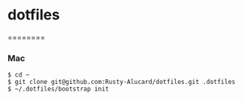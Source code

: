 # dotfiles
========

### Mac

    $ cd ~
    $ git clone git@github.com:Rusty-Alucard/dotfiles.git .dotfiles
    $ ~/.dotfiles/bootstrap init
